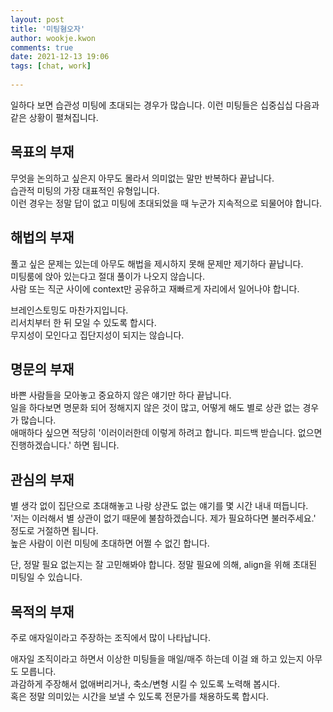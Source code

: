 ```yaml
---  
layout: post  
title: '미팅혐오자'  
author: wookje.kwon  
comments: true  
date: 2021-12-13 19:06  
tags: [chat, work]  
  
---  
```


일하다 보면 습관성 미팅에 초대되는 경우가 많습니다. 이런 미팅들은 십중십십 다음과 같은 상황이 펼쳐집니다.

## 목표의 부재

무엇을 논의하고 싶은지 아무도 몰라서 의미없는 말만 반복하다 끝납니다.  
습관적 미팅의 가장 대표적인 유형입니다.  
이런 경우는 정말 답이 없고 미팅에 초대되었을 때 누군가 지속적으로 되물어야 합니다.  

## 해법의 부재

풀고 싶은 문제는 있는데 아무도 해법을 제시하지 못해 문제만 제기하다 끝납니다.  
미팅룸에 앉아 있는다고 절대 풀이가 나오지 않습니다.  
사람 또는 직군 사이에 context만 공유하고 재빠르게 자리에서 일어나야 합니다.  

브레인스토밍도 마찬가지입니다.  
리서치부터 한 뒤 모일 수 있도록 합시다.  
무지성이 모인다고 집단지성이 되지는 않습니다.  

## 명문의 부재

바쁜 사람들을 모아놓고 중요하지 않은 얘기만 하다 끝납니다.  
일을 하다보면 명문화 되어 정해지지 않은 것이 많고, 어떻게 해도 별로 상관 없는 경우가 많습니다.  
애매하다 싶으면 적당히 '이러이러한데 이렇게 하려고 합니다. 피드백 받습니다. 없으면 진행하겠습니다.' 하면 됩니다.  

## 관심의 부재

별 생각 없이 집단으로 초대해놓고 나랑 상관도 없는 얘기를 몇 시간 내내 떠듭니다.  
'저는 이러해서 별 상관이 없기 때문에 불참하겠습니다. 제가 필요하다면 불러주세요.' 정도로 거절하면 됩니다.  
높은 사람이 이런 미팅에 초대하면 어쩔 수 없긴 합니다.  

단, 정말 필요 없는지는 잘 고민해봐야 합니다. 정말 필요에 의해, align을 위해 초대된 미팅일 수 있습니다.  

## 목적의 부재

주로 애자일이라고 주장하는 조직에서 많이 나타납니다.  

애자일 조직이라고 하면서 이상한 미팅들을 매일/매주 하는데 이걸 왜 하고 있는지 아무도 모릅니다.  
과감하게 주장해서 없애버리거나, 축소/변형 시킬 수 있도록 노력해 봅시다.  
혹은 정말 의미있는 시간을 보낼 수 있도록 전문가를 채용하도록 합시다.  
